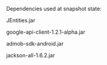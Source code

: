 Dependencies used at snapshot state:

JEntities.jar	
			
google-api-client-1.2.1-alpha.jar

admob-sdk-android.jar			

jackson-all-1.6.2.jar